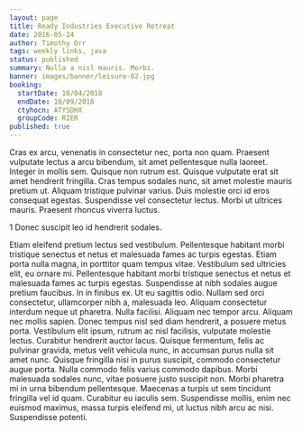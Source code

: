 ```yaml
---
layout: page
title: Ready Industries Executive Retreat
date: 2016-05-24
author: Timothy Orr
tags: weekly links, java
status: published
summary: Nulla a nisl mauris. Morbi.
banner: images/banner/leisure-02.jpg
booking:
  startDate: 10/04/2018
  endDate: 10/09/2018
  ctyhocn: ATYSDHX
  groupCode: RIER
published: true
---
```

Cras ex arcu, venenatis in consectetur nec, porta non quam. Praesent vulputate lectus a arcu bibendum, sit amet pellentesque nulla laoreet. Integer in mollis sem. Quisque non rutrum est. Quisque vulputate erat sit amet hendrerit fringilla. Cras tempus sodales nunc, sit amet molestie mauris pretium ut. Aliquam tristique pulvinar varius. Duis molestie orci id eros consequat egestas. Suspendisse vel consectetur lectus. Morbi ut ultrices mauris. Praesent rhoncus viverra luctus.

1 Donec suscipit leo id hendrerit sodales.

Etiam eleifend pretium lectus sed vestibulum. Pellentesque habitant morbi tristique senectus et netus et malesuada fames ac turpis egestas. Etiam porta nulla magna, in porttitor quam tempus vitae. Vestibulum sed ultricies elit, eu ornare mi. Pellentesque habitant morbi tristique senectus et netus et malesuada fames ac turpis egestas. Suspendisse at nibh sodales augue pretium faucibus. In in finibus ex. Ut eu sagittis odio. Nullam sed orci consectetur, ullamcorper nibh a, malesuada leo. Aliquam consectetur interdum neque ut pharetra. Nulla facilisi. Aliquam nec tempor arcu. Aliquam nec mollis sapien. Donec tempus nisl sed diam hendrerit, a posuere metus porta. Vestibulum elit ipsum, rutrum ac nisl facilisis, vulputate molestie lectus. Curabitur hendrerit auctor lacus.
Quisque fermentum, felis ac pulvinar gravida, metus velit vehicula nunc, in accumsan purus nulla sit amet nunc. Quisque fringilla nisi in purus suscipit, commodo consectetur augue porta. Nulla commodo felis varius commodo dapibus. Morbi malesuada sodales nunc, vitae posuere justo suscipit non. Morbi pharetra mi in urna bibendum pellentesque. Maecenas a turpis ut sem tincidunt fringilla vel id quam. Curabitur eu iaculis sem. Suspendisse mollis, enim nec euismod maximus, massa turpis eleifend mi, ut luctus nibh arcu ac nisi. Suspendisse potenti.
